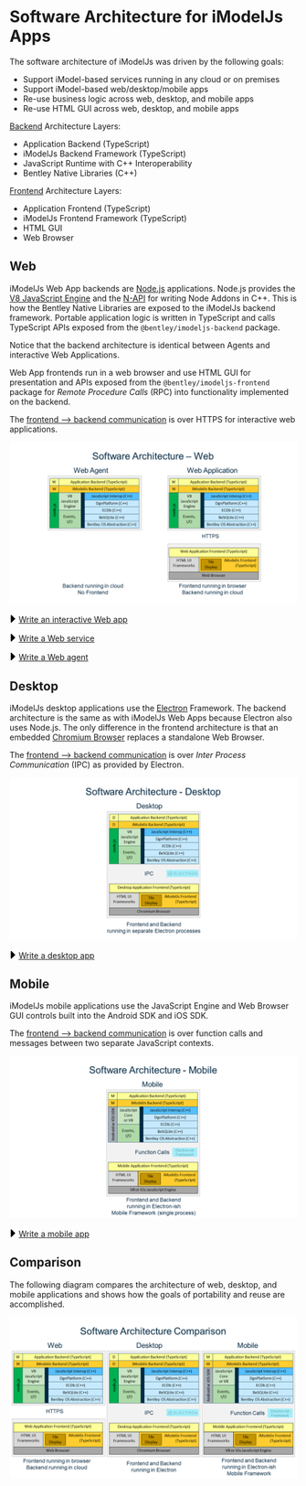 # Software Architecture for iModelJs Apps

The software architecture of iModelJs was driven by the following goals:

- Support iModel-based services running in any cloud or on premises
- Support iModel-based web/desktop/mobile apps
- Re-use business logic across web, desktop, and mobile apps
- Re-use HTML GUI across web, desktop, and mobile apps

[Backend](../learning/Glossary.md#backend) Architecture Layers:

- Application Backend (TypeScript)
- iModelJs Backend Framework (TypeScript)
- JavaScript Runtime with C++ Interoperability
- Bentley Native Libraries (C++)

[Frontend](../learning/Glossary.md#frontend) Architecture Layers:

- Application Frontend (TypeScript)
- iModelJs Frontend Framework (TypeScript)
- HTML GUI
- Web Browser

## Web

iModelJs Web App backends are [Node.js](http://www.nodejs.org) applications.
Node.js provides the [V8 JavaScript Engine](https://developers.google.com/v8/) and the [N-API](https://github.com/nodejs/abi-stable-node) for writing Node Addons in C++.
This is how the Bentley Native Libraries are exposed to the iModelJs backend framework.
Portable application logic is written in TypeScript and calls TypeScript APIs exposed from the `@bentley/imodeljs-backend` package.

Notice that the backend architecture is identical between Agents and interactive Web Applications.

Web App frontends run in a web browser and use HTML GUI for presentation and APIs exposed from the `@bentley/imodeljs-frontend` package for *Remote Procedure Calls* (RPC) into functionality implemented on the backend.

The [frontend --> backend communication](./RpcInterface.md) is over HTTPS for interactive web applications.

![SoftwareArchitecture-Web](./SoftwareArchitecture-Web.png)

![>](../right_chevron.png)[Write an interactive Web app](../learning/WriteAnInteractiveWebApp.md)

![>](../right_chevron.png)[Write a Web service](../learning/WriteAWebService.md)

![>](../right_chevron.png)[Write a Web agent](../learning/WriteAWebAgent.md)

## Desktop

iModelJs desktop applications use the [Electron](https://electronjs.org/) Framework.
The backend architecture is the same as with iModelJs Web Apps because Electron also uses Node.js.
The only difference in the frontend architecture is that an embedded [Chromium Browser](https://www.chromium.org/Home) replaces a standalone Web Browser.

The [frontend --> backend communication](./RpcInterface.md) is over *Inter Process Communication* (IPC) as provided by Electron.

![SoftwareArchitecture-Desktop](./SoftwareArchitecture-Desktop.png)

![>](../right_chevron.png)[Write a desktop app](../learning/WriteAnInteractiveDesktopApp.md)

## Mobile

iModelJs mobile applications use the JavaScript Engine and Web Browser GUI controls built into the Android SDK and iOS SDK.

The [frontend --> backend communication](./RpcInterface.md) is over function calls and messages between two separate JavaScript contexts.

![SoftwareArchitecture-Mobile](./SoftwareArchitecture-Mobile.png)

![>](../right_chevron.png)[Write a mobile app](../learning/WriteAnInteractiveMobileApp.md)

## Comparison

The following diagram compares the architecture of web, desktop, and mobile applications and shows how the goals of portability and reuse are accomplished.

![SoftwareArchitecture-Comparison](./SoftwareArchitecture-Comparison.png)
